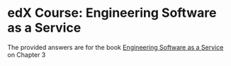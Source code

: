 edX Course: Engineering Software as a Service
================================

The provided answers are for the book [Engineering Software as a Service](http://www.saasbook.info/) on Chapter 3

